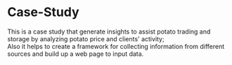 # Case-Study
This is a case study that generate insights to assist potato trading and storage by analyzing potato price and clients' activity;
<br>
Also it helps to create a framework for collecting information from different sources and build up a web page to input data.
